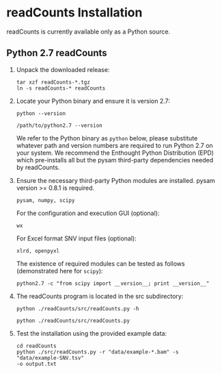 
# readCounts Installation #

readCounts is currently available only as a Python source.


## Python 2.7 readCounts ##

1. Unpack the downloaded release:

    ```
    tar xzf readCounts-*.tgz
    ln -s readCounts-* readCounts
    ```

2. Locate your Python binary and ensure it is version 2.7:

    ```
    python --version

    /path/to/python2.7 --version 
    ``` 

   We refer to the Python binary as `python` below, please substitute
   whatever path and version numbers are required to run Python 2.7 on
   your system. We recommend the Enthought Python Distribution (EPD) which
   pre-installs all but the pysam third-party dependencies needed by readCounts.

3. Ensure the necessary third-party Python modules are installed. pysam version >= 0.8.1 is required. 

    ```
    pysam, numpy, scipy
    ```

   For the configuration and execution GUI (optional):
    
    ```
    wx
    ```

   For Excel format SNV input files (optional):

    ```
    xlrd, openpyxl
    ```

   The existence of required modules can be tested as follows (demonstrated here for `scipy`):

    ```
    python2.7 -c "from scipy import __version__; print __version__"
    ```

4. The readCounts program is located in the src subdirectory:

    ```
    python ./readCounts/src/readCounts.py -h
    
    python ./readCounts/src/readCounts.py
    ```

5. Test the installation using the provided example data:

    ```
    cd readCounts
    python ./src/readCounts.py -r "data/example-*.bam" -s "data/example-SNV.tsv"
    -o output.txt
    ```

